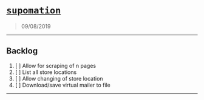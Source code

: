 # [`supomation`](https://github.com/patevs/supomation)

> 09/08/2019

---

## Backlog

1. [ ] Allow for scraping of n pages
2. [ ] List all store locations
3. [ ] Allow changing of store location
4. [ ] Download/save virtual mailer to file

---
